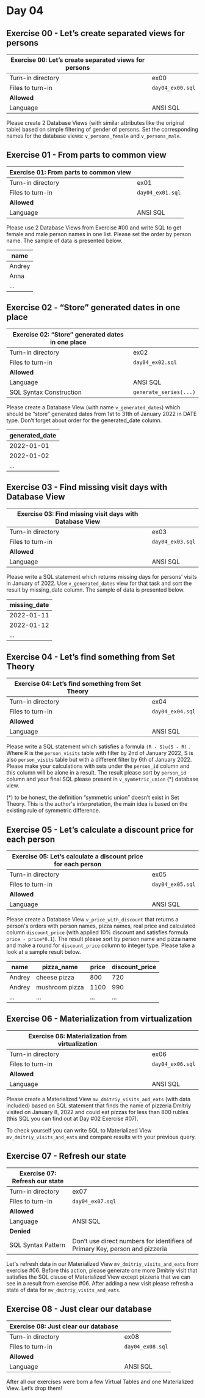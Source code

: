 # Day 04

## Exercise 00 - Let’s create separated views for persons

| Exercise 00: Let’s create separated views for persons |                  |
|-------------------------------------------------------|------------------|
| Turn-in directory                                     | ex00             |
| Files to turn-in                                      | `day04_ex00.sql` |
| **Allowed**                                           |                  |
| Language                                              | ANSI SQL         |

Please create 2 Database Views (with similar attributes like the original table) based on simple filtering of gender of
persons. Set the corresponding names for the database views: `v_persons_female` and `v_persons_male`.

## Exercise 01 - From parts to common view

| Exercise 01: From parts to common view |                  |
|----------------------------------------|------------------|
| Turn-in directory                      | ex01             |
| Files to turn-in                       | `day04_ex01.sql` |
| **Allowed**                            |                  |
| Language                               | ANSI SQL         |

Please use 2 Database Views from Exercise #00 and write SQL to get female and male person names in one list. Please set
the order by person name. The sample of data is presented below.

| name   |
|--------|
| Andrey |
| Anna   |
| ...    |

## Exercise 02 - “Store” generated dates in one place

| Exercise 02: “Store” generated dates in one place |                        |
|---------------------------------------------------|------------------------|
| Turn-in directory                                 | ex02                   |
| Files to turn-in                                  | `day04_ex02.sql`       |
| **Allowed**                                       |                        |
| Language                                          | ANSI SQL               |
| SQL Syntax Construction                           | `generate_series(...)` |

Please create a Database View (with name `v_generated_dates`) which should be “store” generated dates from 1st to 31th
of January 2022 in DATE type. Don’t forget about order for the generated_date column.

| generated_date |
|----------------|
| 2022-01-01     |
| 2022-01-02     |
| ...            |

## Exercise 03 - Find missing visit days with Database View

| Exercise 03: Find missing visit days with Database View |                  |
|---------------------------------------------------------|------------------|
| Turn-in directory                                       | ex03             |
| Files to turn-in                                        | `day04_ex03.sql` |
| **Allowed**                                             |                  |
| Language                                                | ANSI SQL         |

Please write a SQL statement which returns missing days for persons’ visits in January of 2022. Use `v_generated_dates`
view for that task and sort the result by missing_date column. The sample of data is presented below.

| missing_date |
|--------------|
| 2022-01-11   |
| 2022-01-12   |
| ...          |

## Exercise 04 - Let’s find something from Set Theory

| Exercise 04: Let’s find something from Set Theory |                  |
|---------------------------------------------------|------------------|
| Turn-in directory                                 | ex04             |
| Files to turn-in                                  | `day04_ex04.sql` |
| **Allowed**                                       |                  |
| Language                                          | ANSI SQL         |

Please write a SQL statement which satisfies a formula `(R - S)∪(S - R)` .
Where R is the `person_visits` table with filter by 2nd of January 2022, S is also `person_visits` table but with a
different filter by 6th of January 2022. Please make your calculations with sets under the `person_id` column and this
column will be alone in a result. The result please sort by `person_id` column and your final SQL please present
in `v_symmetric_union` (*) database view.

(*) to be honest, the definition “symmetric union” doesn’t exist in Set Theory. This is the author's interpretation, the
main idea is based on the existing rule of symmetric difference.

## Exercise 05 - Let’s calculate a discount price for each person

| Exercise 05: Let’s calculate a discount price for each person |                  |
|---------------------------------------------------------------|------------------|
| Turn-in directory                                             | ex05             |
| Files to turn-in                                              | `day04_ex05.sql` |
| **Allowed**                                                   |                  |
| Language                                                      | ANSI SQL         |

Please create a Database View `v_price_with_discount` that returns a person's orders with person names, pizza names,
real price and calculated column `discount_price` (with applied 10% discount and satisfies formula `price - price*0.1`).
The result please sort by person name and pizza name and make a round for `discount_price` column to integer type.
Please take a look at a sample result below.

| name   | pizza_name     | price | discount_price |
|--------|----------------|-------|----------------| 
| Andrey | cheese pizza   | 800   | 720            | 
| Andrey | mushroom pizza | 1100  | 990            |
| ...    | ...            | ...   | ...            |

## Exercise 06 - Materialization from virtualization

| Exercise 06: Materialization from virtualization |                  |
|--------------------------------------------------|------------------|
| Turn-in directory                                | ex06             |
| Files to turn-in                                 | `day04_ex06.sql` |
| **Allowed**                                      |                  |
| Language                                         | ANSI SQL         |

Please create a Materialized View `mv_dmitriy_visits_and_eats` (with data included) based on SQL statement that finds
the name of pizzeria Dmitriy visited on January 8, 2022 and could eat pizzas for less than 800 rubles (this SQL you can
find out at Day #02 Exercise #07).

To check yourself you can write SQL to Materialized View `mv_dmitriy_visits_and_eats` and compare results with your
previous query.

## Exercise 07 - Refresh our state

| Exercise 07: Refresh our state |                                                                              |
|--------------------------------|------------------------------------------------------------------------------|
| Turn-in directory              | ex07                                                                         |
| Files to turn-in               | `day04_ex07.sql`                                                             |
| **Allowed**                    |                                                                              |
| Language                       | ANSI SQL                                                                     |
| **Denied**                     |                                                                              |
| SQL Syntax Pattern             | Don’t use direct numbers for identifiers of Primary Key, person and pizzeria |

Let's refresh data in our Materialized View `mv_dmitriy_visits_and_eats` from exercise #06. Before this action, please
generate one more Dmitriy visit that satisfies the SQL clause of Materialized View except pizzeria that we can see in a
result from exercise #06.
After adding a new visit please refresh a state of data for `mv_dmitriy_visits_and_eats`.

## Exercise 08 - Just clear our database

| Exercise 08: Just clear our database |                  |
|--------------------------------------|------------------|
| Turn-in directory                    | ex08             |
| Files to turn-in                     | `day04_ex08.sql` |
| **Allowed**                          |                  |
| Language                             | ANSI SQL         |           

After all our exercises were born a few Virtual Tables and one Materialized View. Let’s drop them!